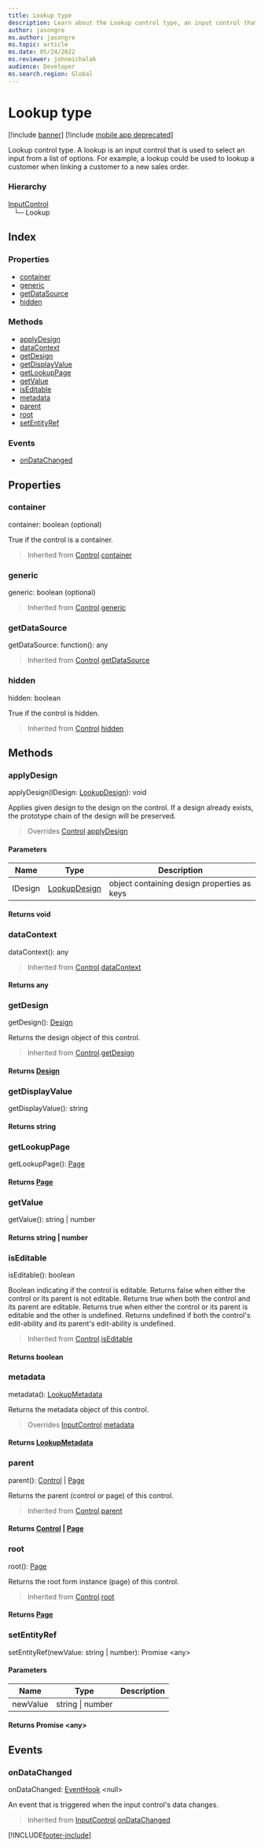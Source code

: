 ```yaml
---
title: Lookup type
description: Learn about the Lookup control type, an input control that is used to select an input from a list of options, which includes various properties and methods.
author: jasongre
ms.author: jasongre
ms.topic: article
ms.date: 05/24/2022
ms.reviewer: johnmichalak
audience: Developer
ms.search.region: Global
---
```


# Lookup type

[!include [banner](../../../../includes/banner.md)]
[!include [mobile app deprecated](../../../../includes/mobile-app-deprecation-banner.md)]

Lookup control type. A lookup is an input control that is used to select an input from a list of options.
For example, a lookup could be used to lookup a customer when linking a customer to a new sales order.

### Hierarchy

[InputControl](view-model-control-basecontrol-iinputcontrol-iinputcontrol.md) <br>&nbsp;&nbsp;&nbsp;└─ Lookup <br>

## Index

### Properties

* [container](view-model-control-lookup-ilookup-ilookup.md#container)
* [generic](view-model-control-lookup-ilookup-ilookup.md#generic)
* [getDataSource](view-model-control-lookup-ilookup-ilookup.md#getdatasource)
* [hidden](view-model-control-lookup-ilookup-ilookup.md#hidden)

### Methods

* [applyDesign](view-model-control-lookup-ilookup-ilookup.md#applydesign)
* [dataContext](view-model-control-lookup-ilookup-ilookup.md#datacontext)
* [getDesign](view-model-control-lookup-ilookup-ilookup.md#getdesign)
* [getDisplayValue](view-model-control-lookup-ilookup-ilookup.md#getdisplayvalue)
* [getLookupPage](view-model-control-lookup-ilookup-ilookup.md#getlookuppage)
* [getValue](view-model-control-lookup-ilookup-ilookup.md#getvalue)
* [isEditable](view-model-control-lookup-ilookup-ilookup.md#iseditable)
* [metadata](view-model-control-lookup-ilookup-ilookup.md#metadata)
* [parent](view-model-control-lookup-ilookup-ilookup.md#parent)
* [root](view-model-control-lookup-ilookup-ilookup.md#root)
* [setEntityRef](view-model-control-lookup-ilookup-ilookup.md#setentityref)

### Events

* [onDataChanged](view-model-control-lookup-ilookup-ilookup.md#ondatachanged)

## Properties

### container

container: boolean (optional) 

True if the control is a container.

> Inherited from [Control](view-model-control-basecontrol-icontrol-icontrol.md).[container](view-model-control-basecontrol-icontrol-icontrol.md#container)


### generic

generic: boolean (optional) 



> Inherited from [Control](view-model-control-basecontrol-icontrol-icontrol.md).[generic](view-model-control-basecontrol-icontrol-icontrol.md#generic)


### getDataSource

getDataSource: function(): any



> Inherited from [Control](view-model-control-basecontrol-icontrol-icontrol.md).[getDataSource](view-model-control-basecontrol-icontrol-icontrol.md#getdatasource)


### hidden

hidden: boolean

True if the control is hidden.

> Inherited from [Control](view-model-control-basecontrol-icontrol-icontrol.md).[hidden](view-model-control-basecontrol-icontrol-icontrol.md#hidden)


## Methods

### applyDesign


applyDesign(IDesign: [LookupDesign](view-model-control-lookup-ilookup-ilookupdesign.md)): void

Applies given design to the design on the control.
If a design already exists, the prototype chain of the design will be preserved.

> Overrides [Control](view-model-control-basecontrol-icontrol-icontrol.md).[applyDesign](view-model-control-basecontrol-icontrol-icontrol.md#applydesign)


#### Parameters

| Name | Type | Description |
| ---- | ---- | ----------- |
| IDesign|[LookupDesign](view-model-control-lookup-ilookup-ilookupdesign.md)|object containing design properties as keys|

#### Returns void

### dataContext


dataContext(): any



> Inherited from [Control](view-model-control-basecontrol-icontrol-icontrol.md).[dataContext](view-model-control-basecontrol-icontrol-icontrol.md#datacontext)

#### Returns any

### getDesign


getDesign(): [Design](view-model-ipage-idesign.md)

Returns the design object of this control.

> Inherited from [Control](view-model-control-basecontrol-icontrol-icontrol.md).[getDesign](view-model-control-basecontrol-icontrol-icontrol.md#getdesign)

#### Returns [Design](view-model-ipage-idesign.md)



### getDisplayValue


getDisplayValue(): string



#### Returns string

### getLookupPage


getLookupPage(): [Page](view-model-ipage-ipage.md)



#### Returns [Page](view-model-ipage-ipage.md)

### getValue


getValue(): string &#124; number



#### Returns string &#124; number

### isEditable


isEditable(): boolean

Boolean indicating if the control is editable.
Returns false when either the control or its parent is not editable.
Returns true when both the control and its parent are editable.
Returns true when either the control or its parent is editable and the other is undefined.
Returns undefined if both the control's edit-ability and its parent's edit-ability is undefined.

> Inherited from [Control](view-model-control-basecontrol-icontrol-icontrol.md).[isEditable](view-model-control-basecontrol-icontrol-icontrol.md#iseditable)

#### Returns boolean



### metadata


metadata(): [LookupMetadata](view-model-control-lookup-ilookup-ilookupmetadata.md)

Returns the metadata object of this control.

> Overrides [InputControl](view-model-control-basecontrol-iinputcontrol-iinputcontrol.md).[metadata](view-model-control-basecontrol-iinputcontrol-iinputcontrol.md#metadata)

#### Returns [LookupMetadata](view-model-control-lookup-ilookup-ilookupmetadata.md)



### parent


parent(): [Control](view-model-control-basecontrol-icontrol-icontrol.md) &#124; [Page](view-model-ipage-ipage.md)

Returns the parent (control or page) of this control.

> Inherited from [Control](view-model-control-basecontrol-icontrol-icontrol.md).[parent](view-model-control-basecontrol-icontrol-icontrol.md#parent)

#### Returns [Control](view-model-control-basecontrol-icontrol-icontrol.md) &#124; [Page](view-model-ipage-ipage.md)



### root


root(): [Page](view-model-ipage-ipage.md)

Returns the root form instance (page) of this control.

> Inherited from [Control](view-model-control-basecontrol-icontrol-icontrol.md).[root](view-model-control-basecontrol-icontrol-icontrol.md#root)

#### Returns [Page](view-model-ipage-ipage.md)



### setEntityRef


setEntityRef(newValue: string &#124; number): Promise &lt;any&gt;




#### Parameters

| Name | Type | Description |
| ---- | ---- | ----------- |
| newValue|string &#124; number||

#### Returns Promise &lt;any&gt;

## Events

### onDataChanged

onDataChanged: [EventHook](event-ievent-ieventhook.md) &lt;null&gt;

An event that is triggered when the input control's data changes.

> Inherited from [InputControl](view-model-control-basecontrol-iinputcontrol-iinputcontrol.md).[onDataChanged](view-model-control-basecontrol-iinputcontrol-iinputcontrol.md#ondatachanged)




[!INCLUDE[footer-include](../../../../../../includes/footer-banner.md)]
